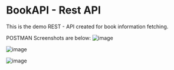 # BookAPI - Rest API 
This is the demo REST - API created for book information fetching.

POSTMAN Screenshots are below:
![image](https://user-images.githubusercontent.com/42168454/114469479-1983b000-9ba2-11eb-902f-409d1941abc9.png)

![image](https://user-images.githubusercontent.com/42168454/114473527-44253700-9ba9-11eb-8a3e-c336df639735.png)

![image](https://user-images.githubusercontent.com/42168454/114473580-6323c900-9ba9-11eb-9fbc-f63555bbd83a.png)

